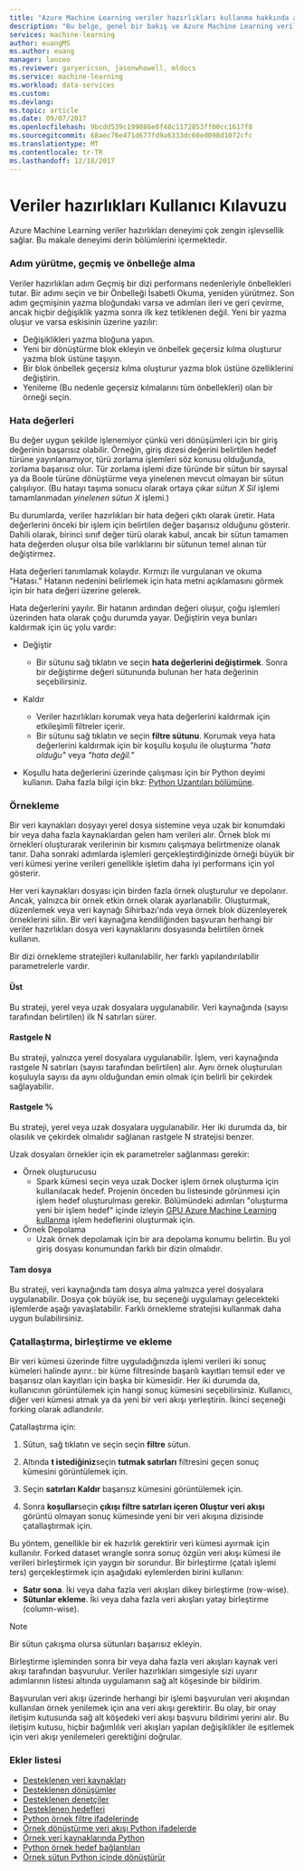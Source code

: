 ```yaml
---
title: "Azure Machine Learning veriler hazırlıkları kullanma hakkında ayrıntılı kılavuz | Microsoft Docs"
description: "Bu belge, genel bir bakış ve Azure Machine Learning veriler hazırlıkları ile veri sorunları hakkında ayrıntılı bilgi sağlar."
services: machine-learning
author: euangMS
ms.author: euang
manager: lanceo
ms.reviewer: garyericson, jasonwhowell, mldocs
ms.service: machine-learning
ms.workload: data-services
ms.custom: 
ms.devlang: 
ms.topic: article
ms.date: 09/07/2017
ms.openlocfilehash: 9bcdd539c199086e0f48c1172853ff00cc1617f8
ms.sourcegitcommit: 68aec76e471d677fd9a6333dc60ed098d1072cfc
ms.translationtype: MT
ms.contentlocale: tr-TR
ms.lasthandoff: 12/18/2017
---
```

# <a name="data-preparations-user-guide"></a>Veriler hazırlıkları Kullanıcı Kılavuzu 
Azure Machine Learning veriler hazırlıkları deneyimi çok zengin işlevsellik sağlar. Bu makale deneyimi derin bölümlerini içermektedir.

### <a name="step-execution-history-and-caching"></a>Adım yürütme, geçmiş ve önbelleğe alma 
Veriler hazırlıkları adım Geçmiş bir dizi performans nedenleriyle önbellekleri tutar. Bir adımı seçin ve bir Önbelleği İsabetli Okuma, yeniden yürütmez. Son adım geçmişinin yazma bloğundaki varsa ve adımları ileri ve geri çevirme, ancak hiçbir değişiklik yazma sonra ilk kez tetiklenen değil. Yeni bir yazma oluşur ve varsa eskisinin üzerine yazılır:

- Değişiklikleri yazma bloğuna yapın.
- Yeni bir dönüştürme blok ekleyin ve önbellek geçersiz kılma oluşturur yazma blok üstüne taşıyın.
- Bir blok önbellek geçersiz kılma oluşturur yazma blok üstüne özelliklerini değiştirin.
- Yenileme (Bu nedenle geçersiz kılmalarını tüm önbellekleri) olan bir örneği seçin.

### <a name="error-values"></a>Hata değerleri

Bu değer uygun şekilde işlenemiyor çünkü veri dönüşümleri için bir giriş değerinin başarısız olabilir. Örneğin, giriş dizesi değerini belirtilen hedef türüne yayınlanamıyor, türü zorlama işlemleri söz konusu olduğunda, zorlama başarısız olur. Tür zorlama işlemi dize türünde bir sütun bir sayısal ya da Boole türüne dönüştürme veya yinelenen mevcut olmayan bir sütun çalışılıyor. (Bu hatayı taşıma sonucu olarak ortaya çıkar *sütun X Sil* işlemi tamamlanmadan *yinelenen sütun X* işlemi.)

Bu durumlarda, veriler hazırlıkları bir hata değeri çıktı olarak üretir. Hata değerlerini önceki bir işlem için belirtilen değer başarısız olduğunu gösterir. Dahili olarak, birinci sınıf değer türü olarak kabul, ancak bir sütun tamamen hata değerden oluşur olsa bile varlıklarını bir sütunun temel alınan tür değiştirmez.

Hata değerleri tanımlamak kolaydır. Kırmızı ile vurgulanan ve okuma "Hatası." Hatanın nedenini belirlemek için hata metni açıklamasını görmek için bir hata değeri üzerine gelerek.

Hata değerlerini yayılır. Bir hatanın ardından değeri oluşur, çoğu işlemleri üzerinden hata olarak çoğu durumda yayar. Değiştirin veya bunları kaldırmak için üç yolu vardır:

* Değiştir
    -  Bir sütunu sağ tıklatın ve seçin **hata değerlerini değiştirmek**. Sonra bir değiştirme değeri sütununda bulunan her hata değerinin seçebilirsiniz.

* Kaldır
    - Veriler hazırlıkları korumak veya hata değerlerini kaldırmak için etkileşimli filtreler içerir.
    - Bir sütunu sağ tıklatın ve seçin **filtre sütunu**. Korumak veya hata değerlerini kaldırmak için bir koşullu koşulu ile oluşturma *"hata olduğu"* veya *"hata değil."*

* Koşullu hata değerlerini üzerinde çalışması için bir Python deyimi kullanın. Daha fazla bilgi için bkz: [Python Uzantıları bölümüne](data-prep-python-extensibility-overview.md).

### <a name="sampling"></a>Örnekleme
Bir veri kaynakları dosyayı yerel dosya sistemine veya uzak bir konumdaki bir veya daha fazla kaynaklardan gelen ham verileri alır. Örnek blok mi örnekleri oluşturarak verilerinin bir kısmını çalışmaya belirtmenize olanak tanır. Daha sonraki adımlarda işlemleri gerçekleştirdiğinizde örneği büyük bir veri kümesi yerine verileri genellikle işletim daha iyi performans için yol gösterir.

Her veri kaynakları dosyası için birden fazla örnek oluşturulur ve depolanır. Ancak, yalnızca bir örnek etkin örnek olarak ayarlanabilir. Oluşturmak, düzenlemek veya veri kaynağı Sihirbazı'nda veya örnek blok düzenleyerek örneklerini silin. Bir veri kaynağına kendiliğinden başvuran herhangi bir veriler hazırlıkları dosya veri kaynaklarını dosyasında belirtilen örnek kullanın.

Bir dizi örnekleme stratejileri kullanılabilir, her farklı yapılandırılabilir parametrelerle vardır.

#### <a name="top"></a>Üst
Bu strateji, yerel veya uzak dosyalara uygulanabilir. Veri kaynağında (sayısı tarafından belirtilen) ilk N satırları sürer.

#### <a name="random-n"></a>Rastgele N 
Bu strateji, yalnızca yerel dosyalara uygulanabilir. İşlem, veri kaynağında rastgele N satırları (sayısı tarafından belirtilen) alır. Aynı örnek oluşturulan koşuluyla sayısı da aynı olduğundan emin olmak için belirli bir çekirdek sağlayabilir.

#### <a name="random-"></a>Rastgele % 
Bu strateji, yerel veya uzak dosyalara uygulanabilir. Her iki durumda da, bir olasılık ve çekirdek olmalıdır sağlanan rastgele N stratejisi benzer.

Uzak dosyaları örnekler için ek parametreler sağlanması gerekir:

- Örnek oluşturucusu 
  - Spark kümesi seçin veya uzak Docker işlem örnek oluşturma için kullanılacak hedef. Projenin önceden bu listesinde görünmesi için işlem hedef oluşturulması gerekir. Bölümündeki adımları "oluşturma yeni bir işlem hedef" içinde izleyin [GPU Azure Machine Learning kullanma](how-to-use-gpu.md) işlem hedeflerini oluşturmak için.
- Örnek Depolama 
  - Uzak örnek depolamak için bir ara depolama konumu belirtin. Bu yol giriş dosyası konumundan farklı bir dizin olmalıdır.

#### <a name="full-file"></a>Tam dosya 
Bu strateji, veri kaynağında tam dosya alma yalnızca yerel dosyalara uygulanabilir. Dosya çok büyük ise, bu seçeneği uygulamayı gelecekteki işlemlerde aşağı yavaşlatabilir. Farklı örnekleme stratejisi kullanmak daha uygun bulabilirsiniz.


### <a name="fork-merge-and-append"></a>Çatallaştırma, birleştirme ve ekleme

Bir veri kümesi üzerinde filtre uyguladığınızda işlemi verileri iki sonuç kümeleri halinde ayırır.: bir küme filtresinde başarılı kayıtları temsil eder ve başarısız olan kayıtları için başka bir kümesidir. Her iki durumda da, kullanıcının görüntülemek için hangi sonuç kümesini seçebilirsiniz. Kullanıcı, diğer veri kümesi atmak ya da yeni bir veri akışı yerleştirin. İkinci seçeneği forking olarak adlandırılır.

Çatallaştırma için: 
1. Sütun, sağ tıklatın ve seçin seçin **filtre** sütun.

2. Altında **t istediğiniz**seçin **tutmak satırları** filtresini geçen sonuç kümesini görüntülemek için.

3. Seçin **satırları Kaldır** başarısız kümesini görüntülemek için.

4. Sonra **koşullar**seçin **çıkışı filtre satırları içeren Oluştur veri akışı** görüntü olmayan sonuç kümesinde yeni bir veri akışına dizisinde çatallaştırmak için.


Bu yöntem, genellikle bir ek hazırlık gerektirir veri kümesi ayırmak için kullanılır. Forked dataset wrangle sonra sonuç özgün veri akışı kümesi ile verileri birleştirmek için yaygın bir sorundur. Bir birleştirme (çatalı işlemi ters) gerçekleştirmek için aşağıdaki eylemlerden birini kullanın:

- **Satır sona**. İki veya daha fazla veri akışları dikey birleştirme (row-wise). 
- **Sütunlar ekleme**. İki veya daha fazla veri akışları yatay birleştirme (column-wise).


>[!NOTE]
>Bir sütun çakışma olursa sütunları başarısız ekleyin.


Birleştirme işleminden sonra bir veya daha fazla veri akışları kaynak veri akışı tarafından başvurulur. Veriler hazırlıkları simgesiyle sizi uyarır adımlarının listesi altında uygulamanın sağ alt köşesinde bir bildirim.


Başvurulan veri akışı üzerinde herhangi bir işlemi başvurulan veri akışından kullanılan örnek yenilemek için ana veri akışı gerektirir. Bu olay, bir onay iletişim kutusunda sağ alt köşedeki veri akışı başvuru bildirimi yerini alır. Bu iletişim kutusu, hiçbir bağımlılık veri akışları yapılan değişiklikler ile eşitlemek için veri akışı yenilemeleri gerektiğini doğrular.

### <a name="list-of-appendices"></a>Ekler listesi 
* [Desteklenen veri kaynakları](data-prep-appendix2-supported-data-sources.md)  
* [Desteklenen dönüşümler](data-prep-appendix3-supported-transforms.md)  
* [Desteklenen denetçiler](data-prep-appendix4-supported-inspectors.md)  
* [Desteklenen hedefleri](data-prep-appendix5-supported-destinations.md)  
* [Python örnek filtre ifadelerinde](data-prep-appendix6-sample-filter-expressions-python.md)  
* [Örnek dönüştürme veri akışı Python ifadelerde](data-prep-appendix7-sample-transform-data-flow-python.md)  
* [Örnek veri kaynaklarında Python](data-prep-appendix8-sample-source-connections-python.md)  
* [Python örnek hedef bağlantıları](data-prep-appendix9-sample-destination-connections-python.md)  
* [Örnek sütun Python içinde dönüştürür](data-prep-appendix10-sample-custom-column-transforms-python.md)  
